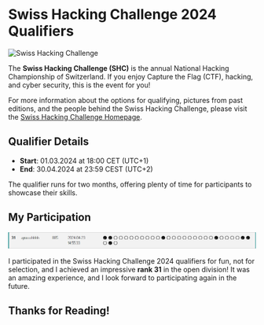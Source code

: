 # Swiss Hacking Challenge 2024 Qualifiers

![Swiss Hacking Challenge](https://swiss-hacking-challenge.ch/static/img/mnt_ain_logo.png)

The **Swiss Hacking Challenge (SHC)** is the annual National Hacking Championship of Switzerland. If you enjoy Capture the Flag (CTF), hacking, and cyber security, this is the event for you! 

For more information about the options for qualifying, pictures from past editions, and the people behind the Swiss Hacking Challenge, please visit the [Swiss Hacking Challenge Homepage](https://swisshacking.ch).


## Qualifier Details

- **Start**: 01.03.2024 at 18:00 CET (UTC+1)
- **End**: 30.04.2024 at 23:59 CEST (UTC+2)

The qualifier runs for two months, offering plenty of time for participants to showcase their skills.

## My Participation

![Rankings](rank.PNG)

I participated in the Swiss Hacking Challenge 2024 qualifiers for fun, not for selection, and I achieved an impressive **rank 31** in the open division! It was an amazing experience, and I look forward to participating again in the future.

## Thanks for Reading!

